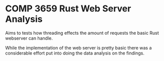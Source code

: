 # COMP 3659 Rust Web Server Analysis
Aims to tests how threading effects the amount of requests the basic Rust webserver can handle.

While the implementation of the web server is pretty basic there was a considerable effort put into doing the data analysis on the findings.
